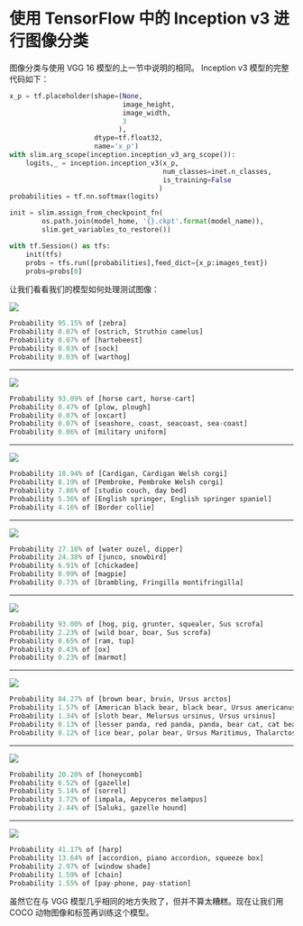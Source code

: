 # 使用 TensorFlow 中的 Inception v3 进行图像分类

图像分类与使用 VGG 16 模型的上一节中说明的相同。 Inception v3 模型的完整代码如下：

```py
x_p = tf.placeholder(shape=(None,
                            image_height, 
                            image_width,
                            3
                           ),
                     dtype=tf.float32,
                     name='x_p')
with slim.arg_scope(inception.inception_v3_arg_scope()):
    logits,_ = inception.inception_v3(x_p,
                                      num_classes=inet.n_classes,
                                      is_training=False
                                     )
probabilities = tf.nn.softmax(logits)

init = slim.assign_from_checkpoint_fn(
        os.path.join(model_home, '{}.ckpt'.format(model_name)),
        slim.get_variables_to_restore())

with tf.Session() as tfs:
    init(tfs)
    probs = tfs.run([probabilities],feed_dict={x_p:images_test})
    probs=probs[0]
```

让我们看看我们的模型如何处理测试图像：

![](img/8f8448d0-148c-4f6f-afbc-7dea9073f49f.png)

```py
Probability 95.15% of [zebra]
Probability 0.07% of [ostrich, Struthio camelus]
Probability 0.07% of [hartebeest]
Probability 0.03% of [sock]
Probability 0.03% of [warthog]
```

---

![](img/6dc13766-92b1-4544-88f1-32f26ebb5e0f.png)

```py
Probability 93.09% of [horse cart, horse-cart]
Probability 0.47% of [plow, plough]
Probability 0.07% of [oxcart]
Probability 0.07% of [seashore, coast, seacoast, sea-coast]
Probability 0.06% of [military uniform]
```

---

![](img/1b39121e-4240-462e-8884-8d77594919d3.png)

```py
Probability 18.94% of [Cardigan, Cardigan Welsh corgi]
Probability 8.19% of [Pembroke, Pembroke Welsh corgi]
Probability 7.86% of [studio couch, day bed]
Probability 5.36% of [English springer, English springer spaniel]
Probability 4.16% of [Border collie]
```

---

![](img/a3bf50cb-2c6b-43fa-82d9-26c12a2bef2c.png)

```py
Probability 27.18% of [water ouzel, dipper]
Probability 24.38% of [junco, snowbird]
Probability 6.91% of [chickadee]
Probability 0.99% of [magpie]
Probability 0.73% of [brambling, Fringilla montifringilla]
```

---

![](img/e669f2b4-5d08-4f8a-bfce-09bf10bff2e5.png)

```py
Probability 93.00% of [hog, pig, grunter, squealer, Sus scrofa]
Probability 2.23% of [wild boar, boar, Sus scrofa]
Probability 0.65% of [ram, tup]
Probability 0.43% of [ox]
Probability 0.23% of [marmot]
```

---

![](img/a35351da-d301-404f-922a-cb48941c706a.png)

```py
Probability 84.27% of [brown bear, bruin, Ursus arctos]
Probability 1.57% of [American black bear, black bear, Ursus americanus, Euarctos americanus]
Probability 1.34% of [sloth bear, Melursus ursinus, Ursus ursinus]
Probability 0.13% of [lesser panda, red panda, panda, bear cat, cat bear, Ailurus fulgens]
Probability 0.12% of [ice bear, polar bear, Ursus Maritimus, Thalarctos maritimus]
```

---

![](img/f1a56a59-9a04-4607-b7d2-7a0a8c9c9b2e.png)

```py
Probability 20.20% of [honeycomb]
Probability 6.52% of [gazelle]
Probability 5.14% of [sorrel]
Probability 3.72% of [impala, Aepyceros melampus]
Probability 2.44% of [Saluki, gazelle hound]
```

---

![](img/a5bae2ea-89db-4c7e-9e31-1eb86bfc8e47.png)

```py
Probability 41.17% of [harp]
Probability 13.64% of [accordion, piano accordion, squeeze box]
Probability 2.97% of [window shade]
Probability 1.59% of [chain]
Probability 1.55% of [pay-phone, pay-station]
```


虽然它在与 VGG 模型几乎相同的地方失败了，但并不算太糟糕。现在让我们用 COCO 动物图像和标签再训练这个模型。